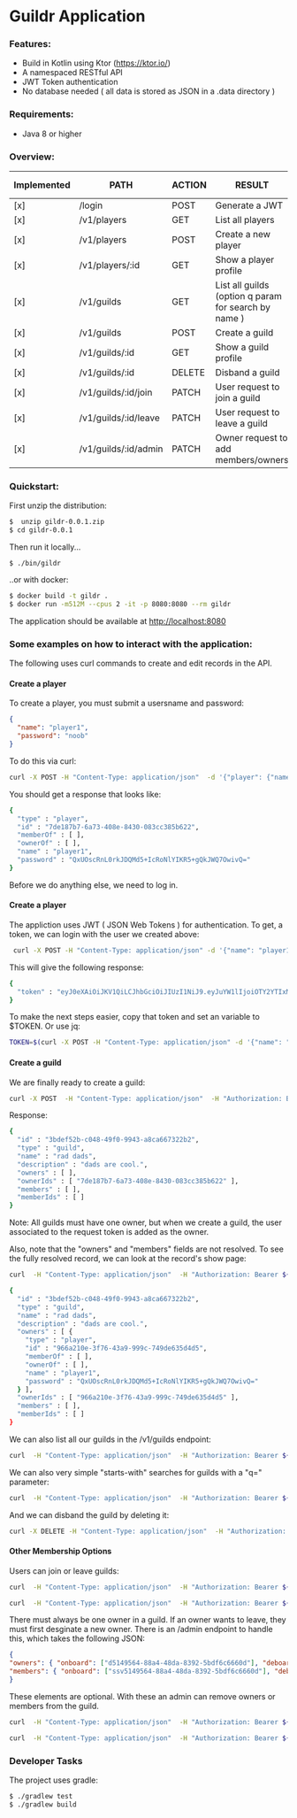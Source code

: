 # Guildr Application

### Features:
- Build in Kotlin using Ktor (https://ktor.io/)
- A namespaced RESTful API
- JWT Token authentication
- No database needed ( all data is stored as JSON in a .data directory )

### Requirements:

- Java 8 or higher


### Overview:

| Implemented  | PATH   | ACTION   | RESULT  | JWT required  |
|---|---|---|---|---|
| [x] | /login  | POST | Generate a JWT  |   |
| [x]  | /v1/players  | GET | List all players | * |
| [x]  | /v1/players   | POST | Create a new player |   |
| [x]  | /v1/players/:id  | GET | Show a player profile | * |
| [x]  | /v1/guilds  | GET | List all guilds (option q param for search by name )   | * |
| [x]  | /v1/guilds  | POST | Create a guild  | *   |
| [x]  | /v1/guilds/:id  | GET | Show a guild profile  | * |
| [x]  | /v1/guilds/:id  | DELETE | Disband a guild  | * |
| [x]  | /v1/guilds/:id/join  | PATCH | User request to join a guild  | * |
| [x]  | /v1/guilds/:id/leave  | PATCH | User request to leave a guild  | * |
| [x]  | /v1/guilds/:id/admin  | PATCH | Owner request to add members/owners  | * |
 


### Quickstart:

First unzip the distribution:
```bash
$  unzip gildr-0.0.1.zip
$ cd gildr-0.0.1
```

Then run it locally...
```
$ ./bin/gildr
```

..or with docker:
```bash
$ docker build -t gildr .
$ docker run -m512M --cpus 2 -it -p 8080:8080 --rm gildr
```

The application should be available at [http://localhost:8080](http://localhost:8080)



### Some examples on how to interact with the application:

The following uses curl commands to create and edit records in the API.

#### Create a player

To create a player, you must submit a usersname and password:


```json
{
  "name": "player1",
  "password": "noob"
}
```

To do this via curl:

```bash
curl -X POST -H "Content-Type: application/json"  -d '{"player": {"name": "player1", "password": "noob"}}'  http://localhost:8080/v1/players
```

You should get a response that looks like:

```bash
{
  "type" : "player",
  "id" : "7de187b7-6a73-408e-8430-083cc385b622",
  "memberOf" : [ ],
  "ownerOf" : [ ],
  "name" : "player1",
  "password" : "QxUOscRnL0rkJDQMd5+IcRoNlYIKR5+gQkJWQ7OwivQ="
}
```

Before we do anything else, we need to log in.

#### Create a player

The appliction uses JWT ( JSON Web Tokens ) for authentication. To get, a token, we can login with the user we created above:

```bash
 curl -X POST -H "Content-Type: application/json" -d '{"name": "player1", "password": "noob" }'  http://localhost:8080/login
```

This will give the following response:

```bash
{
  "token" : "eyJ0eXAiOiJKV1QiLCJhbGciOiJIUzI1NiJ9.eyJuYW1lIjoiOTY2YTIxMGUtM2Y3Ni00M2E5LTk5OWMtNzQ5ZGU2MzVkNGQ1In0.t5PU_dFTfNI_-6YkyGj3Uq227UNKqI63sW_DPuSwXbs"
}
```

To make the next steps easier, copy that token and set an variable to $TOKEN. Or use jq:

```bash
TOKEN=$(curl -X POST -H "Content-Type: application/json" -d '{"name": "player1", "password": "noob" }'  http://localhost:8080/login | jq -r .token)
```

#### Create a guild

We are finally ready to create a guild:

```bash
curl -X POST  -H "Content-Type: application/json"  -H "Authorization: Bearer ${TOKEN}" -d '{"guild": {"name":"rad dads","description":"dads are cool."}}' http://localhost:8080/v1/guilds
```

Response:

```bash
{
  "id" : "3bdef52b-c048-49f0-9943-a8ca667322b2",
  "type" : "guild",
  "name" : "rad dads",
  "description" : "dads are cool.",
  "owners" : [ ],
  "ownerIds" : [ "7de187b7-6a73-408e-8430-083cc385b622" ],
  "members" : [ ],
  "memberIds" : [ ]
}
```

Note: All guilds must have one owner, but when we create a guild, the user associated to the request token is added as the owner.

Also, note that the "owners" and "members" fields are not resolved. To see the fully resolved record, we can look at the record's show page:

```bash
curl  -H "Content-Type: application/json"  -H "Authorization: Bearer ${TOKEN}"  http://localhost:8080/v1/guilds/3bdef52b-c048-49f0-9943-a8ca667322b2
```

```bash
{
  "id" : "3bdef52b-c048-49f0-9943-a8ca667322b2",
  "type" : "guild",
  "name" : "rad dads",
  "description" : "dads are cool.",
  "owners" : [ {
    "type" : "player",
    "id" : "966a210e-3f76-43a9-999c-749de635d4d5",
    "memberOf" : [ ],
    "ownerOf" : [ ],
    "name" : "player1",
    "password" : "QxUOscRnL0rkJDQMd5+IcRoNlYIKR5+gQkJWQ7OwivQ="
  } ],
  "ownerIds" : [ "966a210e-3f76-43a9-999c-749de635d4d5" ],
  "members" : [ ],
  "memberIds" : [ ]
}
```

We can also list all our guilds in the /v1/guilds endpoint:

```bash
curl  -H "Content-Type: application/json"  -H "Authorization: Bearer ${TOKEN}"  http://localhost:8080/v1/guilds/3bdef52b-c048-49f0-9943-a8ca667322b2
```

We can also very simple "starts-with" searches for guilds with a "q=" parameter:
```bash
curl  -H "Content-Type: application/json"  -H "Authorization: Bearer ${TOKEN}"  http://localhost:8080/v1/guilds?q=r
```

And we can disband the guild by deleting it:

```bash
curl -X DELETE -H "Content-Type: application/json"  -H "Authorization: Bearer ${TOKEN}"  http://localhost:8080/v1/guilds/3bdef52b-c048-49f0-9943-a8ca667322b2
```

#### Other Membership Options

Users can join or leave guilds:

```bash
curl  -H "Content-Type: application/json"  -H "Authorization: Bearer ${TOKEN}" -X PATCH  http://localhost:8080/v1/guilds/d5149564-88a4-48da-8392-5bdf6c6660dd/join
```

```bash
curl  -H "Content-Type: application/json"  -H "Authorization: Bearer ${TOKEN}" -X PATCH  http://localhost:8080/v1/guilds/d5149564-88a4-48da-8392-5bdf6c6660dd/leave
```

There must always be one owner in a guild. If an owner wants to leave, they must first desginate a new owner.  There is an /admin endpoint to handle this, which takes the following JSON:

```json
{
"owners": { "onboard": ["d5149564-88a4-48da-8392-5bdf6c6660d"], "deboard": [ "bdw149564-88a4-48da-8392-5bdf6c6660d"]},
"members": { "onboard": ["ssv5149564-88a4-48da-8392-5bdf6c6660d"], "deboard": [ "zoew149564-88a4-48da-8392-5bdf6c6660d"]},
}
```

These elements are optional. With these an admin can remove owners or members from the guild.

```bash
curl  -H "Content-Type: application/json"  -H "Authorization: Bearer ${TOKEN}" -X PATCH -d '{ "members": { "onboard": ["b2918bde-0357-4ec4-a83c-b8e18b15bd89"]}}' http://localhost:8080/v1/guilds/3db99bf9-52a1-4b92-881d-b9092008d4dc/admin
```

```bash
curl  -H "Content-Type: application/json"  -H "Authorization: Bearer ${TOKEN}" -X PATCH -d '{ "members": { "deboard": ["b2918bde-0357-4ec4-a83c-b8e18b15bd89"]}}' http://localhost:8080/v1/guilds/3db99bf9-52a1-4b92-881d-b9092008d4dc/admin
```

### Developer Tasks

The project uses gradle:

```bash
$ ./gradlew test
$ ./gradlew build
```



